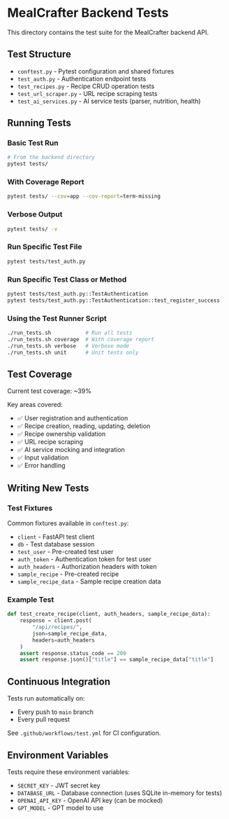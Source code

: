 # MealCrafter Backend Tests

This directory contains the test suite for the MealCrafter backend API.

## Test Structure

- `conftest.py` - Pytest configuration and shared fixtures
- `test_auth.py` - Authentication endpoint tests
- `test_recipes.py` - Recipe CRUD operation tests
- `test_url_scraper.py` - URL recipe scraping tests
- `test_ai_services.py` - AI service tests (parser, nutrition, health)

## Running Tests

### Basic Test Run
```bash
# From the backend directory
pytest tests/
```

### With Coverage Report
```bash
pytest tests/ --cov=app --cov-report=term-missing
```

### Verbose Output
```bash
pytest tests/ -v
```

### Run Specific Test File
```bash
pytest tests/test_auth.py
```

### Run Specific Test Class or Method
```bash
pytest tests/test_auth.py::TestAuthentication
pytest tests/test_auth.py::TestAuthentication::test_register_success
```

### Using the Test Runner Script
```bash
./run_tests.sh           # Run all tests
./run_tests.sh coverage  # With coverage report
./run_tests.sh verbose   # Verbose mode
./run_tests.sh unit      # Unit tests only
```

## Test Coverage

Current test coverage: ~39%

Key areas covered:
- ✅ User registration and authentication
- ✅ Recipe creation, reading, updating, deletion
- ✅ Recipe ownership validation
- ✅ URL recipe scraping
- ✅ AI service mocking and integration
- ✅ Input validation
- ✅ Error handling

## Writing New Tests

### Test Fixtures

Common fixtures available in `conftest.py`:
- `client` - FastAPI test client
- `db` - Test database session
- `test_user` - Pre-created test user
- `auth_token` - Authentication token for test user
- `auth_headers` - Authorization headers with token
- `sample_recipe` - Pre-created recipe
- `sample_recipe_data` - Sample recipe creation data

### Example Test
```python
def test_create_recipe(client, auth_headers, sample_recipe_data):
    response = client.post(
        "/api/recipes/",
        json=sample_recipe_data,
        headers=auth_headers
    )
    assert response.status_code == 200
    assert response.json()["title"] == sample_recipe_data["title"]
```

## Continuous Integration

Tests run automatically on:
- Every push to `main` branch
- Every pull request

See `.github/workflows/test.yml` for CI configuration.

## Environment Variables

Tests require these environment variables:
- `SECRET_KEY` - JWT secret key
- `DATABASE_URL` - Database connection (uses SQLite in-memory for tests)
- `OPENAI_API_KEY` - OpenAI API key (can be mocked)
- `GPT_MODEL` - GPT model to use